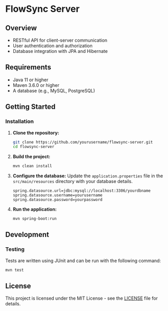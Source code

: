 # FlowSync Server

## Overview
- RESTful API for client-server communication
- User authentication and authorization
- Database integration with JPA and Hibernate

## Requirements
- Java 11 or higher
- Maven 3.6.0 or higher
- A database (e.g., MySQL, PostgreSQL)

## Getting Started

### Installation
1. **Clone the repository:**
   ```bash
   git clone https://github.com/yourusername/flowsync-server.git
   cd flowsync-server
   ```

2. **Build the project:**
   ```bash
   mvn clean install
   ```

3. **Configure the database:**
   Update the `application.properties` file in the `src/main/resources` directory with your database details.

   ```properties
   spring.datasource.url=jdbc:mysql://localhost:3306/yourdbname
   spring.datasource.username=yourusername
   spring.datasource.password=yourpassword
   ```

4. **Run the application:**
   ```bash
   mvn spring-boot:run
   ```


## Development

### Testing
Tests are written using JUnit and can be run with the following command:
```bash
mvn test
```

## License
This project is licensed under the MIT License - see the [LICENSE](LICENSE) file for details.
